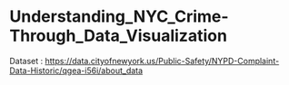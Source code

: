 # Understanding_NYC_Crime-Through_Data_Visualization


Dataset : https://data.cityofnewyork.us/Public-Safety/NYPD-Complaint-Data-Historic/qgea-i56i/about_data
